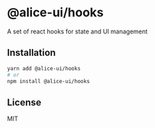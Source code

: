 # @alice-ui/hooks

A set of react hooks for state and UI management

## Installation

```sh
yarn add @alice-ui/hooks
# or
npm install @alice-ui/hooks
```

## License

MIT
